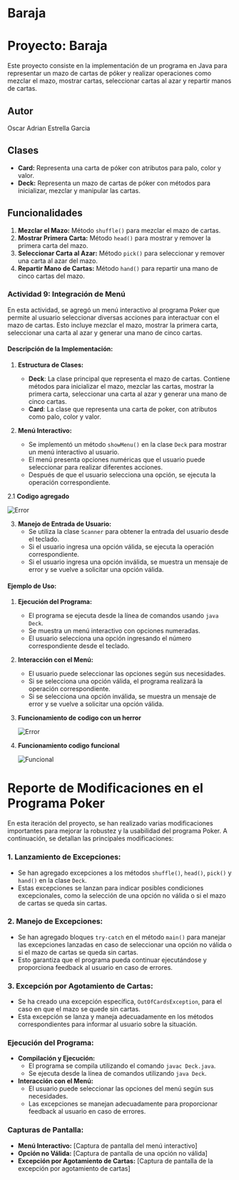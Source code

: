 # Baraja
# Proyecto: Baraja

Este proyecto consiste en la implementación de un programa en Java para representar un mazo de cartas de póker y realizar operaciones como mezclar el mazo, mostrar cartas, seleccionar cartas al azar y repartir manos de cartas.

## Autor
Oscar Adrian Estrella Garcia

## Clases
- **Card:** Representa una carta de póker con atributos para palo, color y valor.
- **Deck:** Representa un mazo de cartas de póker con métodos para inicializar, mezclar y manipular las cartas.

## Funcionalidades
1. **Mezclar el Mazo:** Método `shuffle()` para mezclar el mazo de cartas.
2. **Mostrar Primera Carta:** Método `head()` para mostrar y remover la primera carta del mazo.
3. **Seleccionar Carta al Azar:** Método `pick()` para seleccionar y remover una carta al azar del mazo.
4. **Repartir Mano de Cartas:** Método `hand()` para repartir una mano de cinco cartas del mazo.

### Actividad 9: Integración de Menú 

En esta actividad, se agregó un menú interactivo al programa Poker que permite al usuario seleccionar diversas acciones para interactuar con el mazo de cartas. Esto incluye mezclar el mazo, mostrar la primera carta, seleccionar una carta al azar y generar una mano de cinco cartas.

#### Descripción de la Implementación:

1. **Estructura de Clases:**
   - **Deck**: La clase principal que representa el mazo de cartas. Contiene métodos para inicializar el mazo, mezclar las cartas, mostrar la primera carta, seleccionar una carta al azar y generar una mano de cinco cartas.
   - **Card**: La clase que representa una carta de poker, con atributos como palo, color y valor.

2. **Menú Interactivo:**
   - Se implementó un método `showMenu()` en la clase `Deck` para mostrar un menú interactivo al usuario.
   - El menú presenta opciones numéricas que el usuario puede seleccionar para realizar diferentes acciones.
   - Después de que el usuario selecciona una opción, se ejecuta la operación correspondiente.

2.1 **Codigo agregado**

   ![Error](https://github.com/ELProtoV/Baraja/blob/main/c.png)




3. **Manejo de Entrada de Usuario:**
   - Se utiliza la clase `Scanner` para obtener la entrada del usuario desde el teclado.
   - Si el usuario ingresa una opción válida, se ejecuta la operación correspondiente.
   - Si el usuario ingresa una opción inválida, se muestra un mensaje de error y se vuelve a solicitar una opción válida.

#### Ejemplo de Uso:

1. **Ejecución del Programa:**
   - El programa se ejecuta desde la línea de comandos usando `java Deck`.
   - Se muestra un menú interactivo con opciones numeradas.
   - El usuario selecciona una opción ingresando el número correspondiente desde el teclado.

2. **Interacción con el Menú:**
   - El usuario puede seleccionar las opciones según sus necesidades.
   - Si se selecciona una opción válida, el programa realizará la operación correspondiente.
   - Si se selecciona una opción inválida, se muestra un mensaje de error y se vuelve a solicitar una opción válida.
     
3. **Funcionamiento de codigo con un herror**


   ![Error](https://github.com/ELProtoV/Baraja/blob/main/a.png)

4. **Funcionamiento codigo funcional**

   ![Funcional](https://github.com/ELProtoV/Baraja/blob/main/b.png)

# Reporte de Modificaciones en el Programa Poker

En esta iteración del proyecto, se han realizado varias modificaciones importantes para mejorar la robustez y la usabilidad del programa Poker. A continuación, se detallan las principales modificaciones:

### 1. Lanzamiento de Excepciones:
- Se han agregado excepciones a los métodos `shuffle()`, `head()`, `pick()` y `hand()` en la clase `Deck`.
- Estas excepciones se lanzan para indicar posibles condiciones excepcionales, como la selección de una opción no válida o si el mazo de cartas se queda sin cartas.

### 2. Manejo de Excepciones:
- Se han agregado bloques `try-catch` en el método `main()` para manejar las excepciones lanzadas en caso de seleccionar una opción no válida o si el mazo de cartas se queda sin cartas.
- Esto garantiza que el programa pueda continuar ejecutándose y proporciona feedback al usuario en caso de errores.

### 3. Excepción por Agotamiento de Cartas:
- Se ha creado una excepción específica, `OutOfCardsException`, para el caso en que el mazo se quede sin cartas.
- Esta excepción se lanza y maneja adecuadamente en los métodos correspondientes para informar al usuario sobre la situación.

### Ejecución del Programa:
- **Compilación y Ejecución:**
   - El programa se compila utilizando el comando `javac Deck.java`.
   - Se ejecuta desde la línea de comandos utilizando `java Deck`.
- **Interacción con el Menú:**
   - El usuario puede seleccionar las opciones del menú según sus necesidades.
   - Las excepciones se manejan adecuadamente para proporcionar feedback al usuario en caso de errores.

### Capturas de Pantalla:
- **Menú Interactivo:**
   [Captura de pantalla del menú interactivo]
- **Opción no Válida:**
   [Captura de pantalla de una opción no válida]
- **Excepción por Agotamiento de Cartas:**
   [Captura de pantalla de la excepción por agotamiento de cartas]
